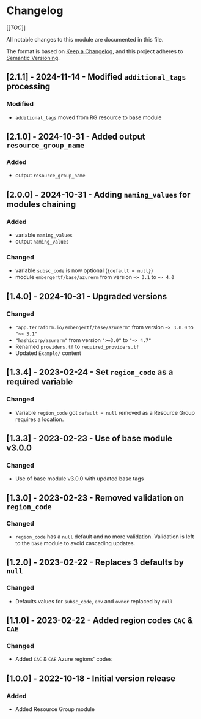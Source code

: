 # Changelog
<!-- markdownlint-disable MD024 -->

[[_TOC_]]

All notable changes to this module are documented in this file.

The format is based on [Keep a Changelog](https://keepachangelog.com/en/1.0.0/),
and this project adheres to [Semantic Versioning](https://semver.org/spec/v2.0.0.html).

<!-- ## [Unreleased]
### Added
### Changed
### Removed -->

## [2.1.1] - 2024-11-14 - Modified `additional_tags` processing

### Modified

- `additional_tags` moved from RG resource to base module

## [2.1.0] - 2024-10-31 - Added output `resource_group_name`

### Added

- output `resource_group_name`

## [2.0.0] - 2024-10-31 - Adding `naming_values` for modules chaining

### Added

- variable `naming_values`
- output `naming_values`

### Changed

- variable `subsc_code` is now optional (`{default = null}`)
- module `embergertf/base/azurerm` from version `~> 3.1` to `~> 4.0`

## [1.4.0] - 2024-10-31 - Upgraded versions

### Changed

- `"app.terraform.io/embergertf/base/azurerm"` from version `~> 3.0.0` to `"~> 3.1"`
- `"hashicorp/azurerm"` from version `">=3.0"` to `"~> 4.7"`
- Renamed `providers.tf` to `required_providers.tf`
- Updated `Example/` content

## [1.3.4] - 2023-02-24 - Set `region_code` as a required variable

### Changed

- Variable `region_code` got `default = null` removed as a Resource Group requires a location.

## [1.3.3] - 2023-02-23 - Use of base module v3.0.0

### Changed

- Use of base module v3.0.0 with updated base tags

## [1.3.0] - 2023-02-23 - Removed validation on `region_code`

### Changed

- `region_code` has a `null` default and no more validation. Validation is left to the `base` module to avoid cascading updates.

## [1.2.0] - 2023-02-22 - Replaces 3 defaults by `null`

### Changed

- Defaults values for `subsc_code`, `env` and `owner` replaced by `null`

## [1.1.0] - 2023-02-22 - Added region codes `CAC` & `CAE`

### Changed

- Added `CAC` & `CAE` Azure regions' codes

## [1.0.0] - 2022-10-18 - Initial version release

### Added

- Added Resource Group module
